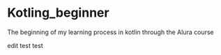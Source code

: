 # Kotling_beginner
The beginning of my learning process in kotlin through the Alura course


edit
test
test